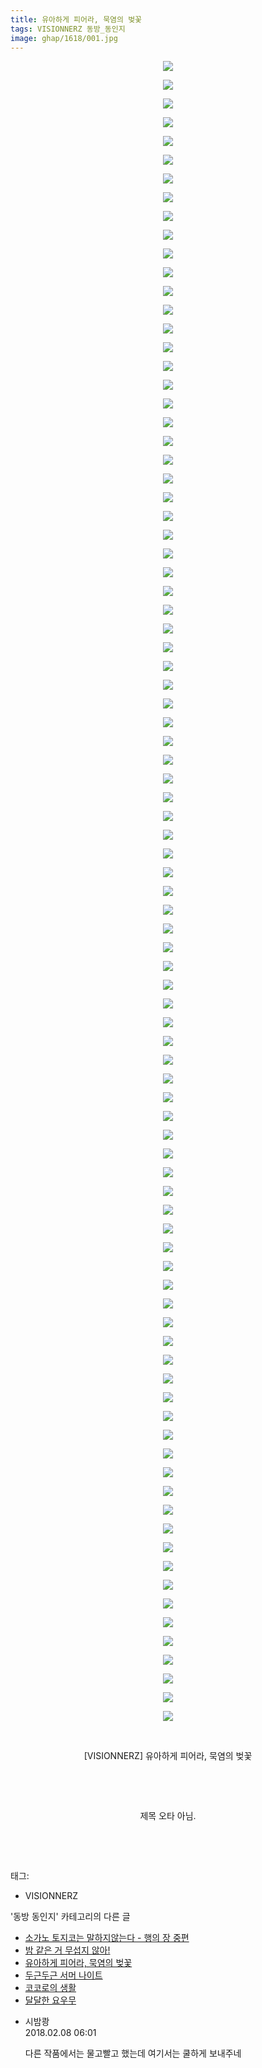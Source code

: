 ```yaml
---
title: 유아하게 피어라, 묵염의 벚꽃
tags: VISIONNERZ 동방_동인지
image: ghap/1618/001.jpg
---
```

<div class="article">
<p style="text-align: center; clear: none; float: none;"><img src="{{ site.nasurl }}/ghap/1618/001.jpg"/></p>
<p style="text-align: center; clear: none; float: none;"><img src="{{ site.nasurl }}/ghap/1618/002.jpg"/></p>
<p style="text-align: center; clear: none; float: none;"><img src="{{ site.nasurl }}/ghap/1618/003.jpg"/></p>
<p style="text-align: center; clear: none; float: none;"><img src="{{ site.nasurl }}/ghap/1618/004.jpg"/></p>
<p style="text-align: center; clear: none; float: none;"><img src="{{ site.nasurl }}/ghap/1618/005.jpg"/></p>
<p style="text-align: center; clear: none; float: none;"><img src="{{ site.nasurl }}/ghap/1618/006.jpg"/></p>
<p style="text-align: center; clear: none; float: none;"><img src="{{ site.nasurl }}/ghap/1618/007.jpg"/></p>
<p style="text-align: center; clear: none; float: none;"><img src="{{ site.nasurl }}/ghap/1618/008.jpg"/></p>
<p style="text-align: center; clear: none; float: none;"><img src="{{ site.nasurl }}/ghap/1618/009.jpg"/></p>
<p style="text-align: center; clear: none; float: none;"><img src="{{ site.nasurl }}/ghap/1618/010.jpg"/></p>
<p style="text-align: center; clear: none; float: none;"><img src="{{ site.nasurl }}/ghap/1618/011.jpg"/></p>
<p style="text-align: center; clear: none; float: none;"><img src="{{ site.nasurl }}/ghap/1618/012.jpg"/></p>
<p style="text-align: center; clear: none; float: none;"><img src="{{ site.nasurl }}/ghap/1618/013.jpg"/></p>
<p style="text-align: center; clear: none; float: none;"><img src="{{ site.nasurl }}/ghap/1618/014.jpg"/></p>
<p style="text-align: center; clear: none; float: none;"><img src="{{ site.nasurl }}/ghap/1618/015.jpg"/></p>
<p style="text-align: center; clear: none; float: none;"><img src="{{ site.nasurl }}/ghap/1618/016.jpg"/></p>
<p style="text-align: center; clear: none; float: none;"><img src="{{ site.nasurl }}/ghap/1618/017.jpg"/></p>
<p style="text-align: center; clear: none; float: none;"><img src="{{ site.nasurl }}/ghap/1618/018.jpg"/></p>
<p style="text-align: center; clear: none; float: none;"><img src="{{ site.nasurl }}/ghap/1618/019.jpg"/></p>
<p style="text-align: center; clear: none; float: none;"><img src="{{ site.nasurl }}/ghap/1618/020.jpg"/></p>
<p style="text-align: center; clear: none; float: none;"><img src="{{ site.nasurl }}/ghap/1618/021.jpg"/></p>
<p style="text-align: center; clear: none; float: none;"><img src="{{ site.nasurl }}/ghap/1618/022.jpg"/></p>
<p style="text-align: center; clear: none; float: none;"><img src="{{ site.nasurl }}/ghap/1618/023.jpg"/></p>
<p style="text-align: center; clear: none; float: none;"><img src="{{ site.nasurl }}/ghap/1618/024.jpg"/></p>
<p style="text-align: center; clear: none; float: none;"><img src="{{ site.nasurl }}/ghap/1618/025.jpg"/></p>
<p style="text-align: center; clear: none; float: none;"><img src="{{ site.nasurl }}/ghap/1618/026.jpg"/></p>
<p style="text-align: center; clear: none; float: none;"><img src="{{ site.nasurl }}/ghap/1618/027.jpg"/></p>
<p style="text-align: center; clear: none; float: none;"><img src="{{ site.nasurl }}/ghap/1618/028.jpg"/></p>
<p style="text-align: center; clear: none; float: none;"><img src="{{ site.nasurl }}/ghap/1618/029.jpg"/></p>
<p style="text-align: center; clear: none; float: none;"><img src="{{ site.nasurl }}/ghap/1618/030.jpg"/></p>
<p style="text-align: center; clear: none; float: none;"><img src="{{ site.nasurl }}/ghap/1618/031.jpg"/></p>
<p style="text-align: center; clear: none; float: none;"><img src="{{ site.nasurl }}/ghap/1618/032.jpg"/></p>
<p style="text-align: center; clear: none; float: none;"><img src="{{ site.nasurl }}/ghap/1618/033.jpg"/></p>
<p style="text-align: center; clear: none; float: none;"><img src="{{ site.nasurl }}/ghap/1618/034.jpg"/></p>
<p style="text-align: center; clear: none; float: none;"><img src="{{ site.nasurl }}/ghap/1618/035.jpg"/></p>
<p style="text-align: center; clear: none; float: none;"><img src="{{ site.nasurl }}/ghap/1618/036.jpg"/></p>
<p style="text-align: center; clear: none; float: none;"><img src="{{ site.nasurl }}/ghap/1618/037.jpg"/></p>
<p style="text-align: center; clear: none; float: none;"><img src="{{ site.nasurl }}/ghap/1618/038.jpg"/></p>
<p style="text-align: center; clear: none; float: none;"><img src="{{ site.nasurl }}/ghap/1618/039.jpg"/></p>
<p style="text-align: center; clear: none; float: none;"><img src="{{ site.nasurl }}/ghap/1618/040.jpg"/></p>
<p style="text-align: center; clear: none; float: none;"><img src="{{ site.nasurl }}/ghap/1618/041.jpg"/></p>
<p style="text-align: center; clear: none; float: none;"><img src="{{ site.nasurl }}/ghap/1618/042.jpg"/></p>
<p style="text-align: center; clear: none; float: none;"><img src="{{ site.nasurl }}/ghap/1618/043.jpg"/></p>
<p style="text-align: center; clear: none; float: none;"><img src="{{ site.nasurl }}/ghap/1618/044.jpg"/></p>
<p style="text-align: center; clear: none; float: none;"><img src="{{ site.nasurl }}/ghap/1618/045.jpg"/></p>
<p style="text-align: center; clear: none; float: none;"><img src="{{ site.nasurl }}/ghap/1618/046.jpg"/></p>
<p style="text-align: center; clear: none; float: none;"><img src="{{ site.nasurl }}/ghap/1618/047.jpg"/></p>
<p style="text-align: center; clear: none; float: none;"><img src="{{ site.nasurl }}/ghap/1618/048.jpg"/></p>
<p style="text-align: center; clear: none; float: none;"><img src="{{ site.nasurl }}/ghap/1618/049.jpg"/></p>
<p style="text-align: center; clear: none; float: none;"><img src="{{ site.nasurl }}/ghap/1618/050.jpg"/></p>
<p style="text-align: center; clear: none; float: none;"><img src="{{ site.nasurl }}/ghap/1618/051.jpg"/></p>
<p style="text-align: center; clear: none; float: none;"><img src="{{ site.nasurl }}/ghap/1618/052.jpg"/></p>
<p style="text-align: center; clear: none; float: none;"><img src="{{ site.nasurl }}/ghap/1618/053.jpg"/></p>
<p style="text-align: center; clear: none; float: none;"><img src="{{ site.nasurl }}/ghap/1618/054.jpg"/></p>
<p style="text-align: center; clear: none; float: none;"><img src="{{ site.nasurl }}/ghap/1618/055.jpg"/></p>
<p style="text-align: center; clear: none; float: none;"><img src="{{ site.nasurl }}/ghap/1618/056.jpg"/></p>
<p style="text-align: center; clear: none; float: none;"><img src="{{ site.nasurl }}/ghap/1618/057.jpg"/></p>
<p style="text-align: center; clear: none; float: none;"><img src="{{ site.nasurl }}/ghap/1618/058.jpg"/></p>
<p style="text-align: center; clear: none; float: none;"><img src="{{ site.nasurl }}/ghap/1618/059.jpg"/></p>
<p style="text-align: center; clear: none; float: none;"><img src="{{ site.nasurl }}/ghap/1618/060.jpg"/></p>
<p style="text-align: center; clear: none; float: none;"><img src="{{ site.nasurl }}/ghap/1618/061.jpg"/></p>
<p style="text-align: center; clear: none; float: none;"><img src="{{ site.nasurl }}/ghap/1618/062.jpg"/></p>
<p style="text-align: center; clear: none; float: none;"><img src="{{ site.nasurl }}/ghap/1618/063.jpg"/></p>
<p style="text-align: center; clear: none; float: none;"><img src="{{ site.nasurl }}/ghap/1618/064.jpg"/></p>
<p style="text-align: center; clear: none; float: none;"><img src="{{ site.nasurl }}/ghap/1618/065.jpg"/></p>
<p style="text-align: center; clear: none; float: none;"><img src="{{ site.nasurl }}/ghap/1618/066.jpg"/></p>
<p style="text-align: center; clear: none; float: none;"><img src="{{ site.nasurl }}/ghap/1618/067.jpg"/></p>
<p style="text-align: center; clear: none; float: none;"><img src="{{ site.nasurl }}/ghap/1618/068.jpg"/></p>
<p style="text-align: center; clear: none; float: none;"><img src="{{ site.nasurl }}/ghap/1618/069.jpg"/></p>
<p style="text-align: center; clear: none; float: none;"><img src="{{ site.nasurl }}/ghap/1618/070.jpg"/></p>
<p style="text-align: center; clear: none; float: none;"><img src="{{ site.nasurl }}/ghap/1618/071.jpg"/></p>
<p style="text-align: center; clear: none; float: none;"><img src="{{ site.nasurl }}/ghap/1618/072.jpg"/></p>
<p style="text-align: center; clear: none; float: none;"><img src="{{ site.nasurl }}/ghap/1618/073.jpg"/></p>
<p style="text-align: center; clear: none; float: none;"><img src="{{ site.nasurl }}/ghap/1618/074.jpg"/></p>
<p style="text-align: center; clear: none; float: none;"><img src="{{ site.nasurl }}/ghap/1618/075.jpg"/></p>
<p style="text-align: center; clear: none; float: none;"><img src="{{ site.nasurl }}/ghap/1618/076.jpg"/></p>
<p style="text-align: center; clear: none; float: none;"><img src="{{ site.nasurl }}/ghap/1618/077.jpg"/></p>
<p style="text-align: center; clear: none; float: none;"><img src="{{ site.nasurl }}/ghap/1618/078.jpg"/></p>
<p style="text-align: center; clear: none; float: none;"><img src="{{ site.nasurl }}/ghap/1618/079.jpg"/></p>
<p style="text-align: center; clear: none; float: none;"><img src="{{ site.nasurl }}/ghap/1618/080.jpg"/></p>
<p style="text-align: center; clear: none; float: none;"><img src="{{ site.nasurl }}/ghap/1618/081.jpg"/></p>
<p style="text-align: center; clear: none; float: none;"><img src="{{ site.nasurl }}/ghap/1618/082.jpg"/></p>
<p style="text-align: center; clear: none; float: none;"><img src="{{ site.nasurl }}/ghap/1618/083.jpg"/></p>
<p style="text-align: center; clear: none; float: none;"><img src="{{ site.nasurl }}/ghap/1618/084.jpg"/></p>
<p style="text-align: center; clear: none; float: none;"><img src="{{ site.nasurl }}/ghap/1618/085.jpg"/></p>
<p style="text-align: center; clear: none; float: none;"><img src="{{ site.nasurl }}/ghap/1618/086.jpg"/></p>
<p style="text-align: center; clear: none; float: none;"><img src="{{ site.nasurl }}/ghap/1618/087.jpg"/></p>
<p style="text-align: center; clear: none; float: none;"><img src="{{ site.nasurl }}/ghap/1618/088.jpg"/></p>
<p style="text-align: center; clear: none; float: none;"><img src="{{ site.nasurl }}/ghap/1618/089.jpg"/></p>
<p style="text-align: center; clear: none; float: none;"><br/></p>
<p style="text-align: center; clear: none; float: none;">[VISIONNERZ] 유아하게 피어라, 묵염의 벚꽃</p>
<p style="text-align: center; clear: none; float: none;"><br/></p>
<p style="text-align: center; clear: none; float: none;"><br/></p>
<p style="text-align: center; clear: none; float: none;">제목 오타 아님.</p>
<p style="text-align: center; clear: none; float: none;"><br/></p>
<p><br/></p>
</div><div class="tagTrail">
<p>태그: </p>
<ul>
<li>VISIONNERZ</li>
</ul>
</div><div class="another">
<p>'동방 동인지' 카테고리의 다른 글</p>
<ul>
<li><a href="/2016-08-16-ghap_1621">소가노 토지코는 말하지않는다 - 행의 장 중편</a></li>
<li><a href="/2016-08-16-ghap_1620">밤 같은 거 무섭지 않아!</a></li>
<li><a href="/2016-08-16-ghap_1618">유아하게 피어라, 묵염의 벚꽃</a></li>
<li><a href="/2016-08-16-ghap_1617">두근두근 서머 나이트</a></li>
<li><a href="/2016-08-16-ghap_1616">코코로의 생활</a></li>
<li><a href="/2016-08-16-ghap_1615">달달한 요우무</a></li>
</ul>
</div><div class="cb_module cb_fluid">
<div class="cb_wrt cb_profile">
<div class="comment">
<ul>
<li class="cb_thumb_off" id="comment15194932">
<div class="cb_comment_area">
<div class="cb_info_area">
<div class="cb_section">
<span class="cb_nick_name">시밤쾅</span>
</div>
<div class="cb_section">
<span class="cb_date">2018.02.08 06:01 </span>
</div>
</div>
<div class="cb_dsc_comment">
<p class="cb_dsc">
											다른 작품에서는 물고빨고 했는데 여기서는 쿨하게 보내주네
										</p>
</div>
</div></li>
</ul>
</div>
</div><!-- commentList close -->
</div>